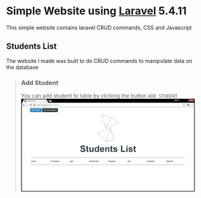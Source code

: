 # Simple Website using [Laravel](https://laravel.com/) 5.4.11
This simple website contains laravel CRUD commands, CSS and Javascript

## Students List
The website I made was built to do CRUD commands to manipulate data on the database

> ### Add Student
>You can add student to table by clicking the button `ADD STUDENT`
>![How to](https://github.com/ldrin01/Web-Application-2/blob/master/assignments/screenshots/1.PNG)
